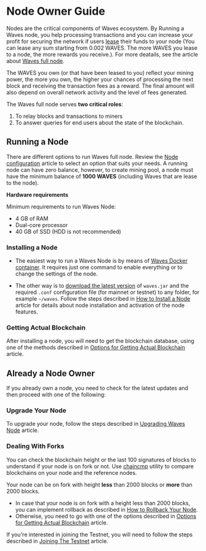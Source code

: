 # Node Owner Guide

 Nodes are the critical components of Waves ecosystem. By Running a Waves node, you help processing transactions and you can increase your profit for securing the network if users [lease](/en/blockchain/leasing) their funds to your node \(You can lease any sum starting from 0.002 WAVES. The more WAVES you lease to a node, the more rewards you receive.\). For more deatails, see the article about [Waves full node](/en/waves-node/what-is-a-full-node).

The WAVES you own \(or that have been leased to you\) reflect your mining power, the more you own, the higher your chances of processing the next block and receiving the transaction fees as a reward. The final amount will also depend on overall network activity and the level of fees generated.

The Waves full node serves **two critical roles**:

1. To relay blocks and transactions to miners
2. To answer queries for end users about the state of the blockchain.

## Running a Node

There are different options to run Waves full node. Review the [Node configuration](/en/waves-node/node-configuration) article to select an option that suits your needs. A running node can have zero balance, however, to create mining pool, a node must have the minimum balance of **1000 WAVES** (including Waves that are lease to the node).

**Hardware requirements**

Minimum requirements to run Waves Node:

* 4 GB of RAM
* Dual-core processor
* 40 GB of SSD (HDD is not recommended)

### Installing a Node

* The easiest way to run a Waves Node is by means of [Waves Docker container](/en/waves-node/waves-node-in-docker). It requires just one command to enable everything or to change the settings of the node.

* The other way is to [download the latest version](https://github.com/wavesplatform/Waves/releases) of `waves.jar` and the required `.conf` configuration file \(for mainnet or testnet\) to any folder, for example `~/waves`. Follow the steps described in [How to Install a Node](/en/waves-node/how-to-install-a-node/how-to-install-a-node) article for details about node installation and activation of the node features.

### Getting Actual Blockchain

After installing a node, you will need to get the blockchain database, using one of the methods described in [Options for Getting Actual Blockchain](/en/waves-node/options-for-getting-actual-blockchain) article.

## Already a Node Owner

If you already own a node, you need to check for the latest updates and then proceed with one of the following:

### Upgrade Your Node

To upgrade your node, follow the steps described in [Upgrading Waves Node](/en/waves-node/upgrading) article.

### Dealing With Forks

You can check the blockchain height or the last 100 signatures of blocks to understand if your node is on fork or not. Use [chaincmp](https://github.com/wavesplatform/gowaves/releases/tag/v0.1.2) utility to compare blockchains on your node and the reference nodes.

Your node can be on fork with height **less** than 2000 blocks or **more** than 2000 blocks.

* In case that your node is on fork with a height less than 2000 blocks, you can implement rollback as described in [How to Rollback Your Node](/en/waves-node/how-to-rollback-a-node).
* Otherwise, you need to go with one of the options described in [Options for Getting Actual Blockchain](/en/waves-node/options-for-getting-actual-blockchain) article.

If you're interested in joining the Testnet, you will need to follow the steps described in [Joining The Testnet](/en/waves-node/joining-testnet) article.
